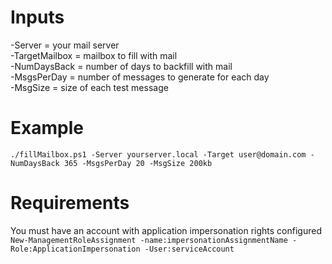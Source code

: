 # Inputs
-Server = your mail server  
-TargetMailbox = mailbox to fill with mail  
-NumDaysBack = number of days to backfill with mail  
-MsgsPerDay = number of messages to generate for each day  
-MsgSize = size of each test message  

# Example
```./fillMailbox.ps1 -Server yourserver.local -Target user@domain.com -NumDaysBack 365 -MsgsPerDay 20 -MsgSize 200kb```

# Requirements
You must have an account with application impersonation rights configured  
```New-ManagementRoleAssignment -name:impersonationAssignmentName -Role:ApplicationImpersonation -User:serviceAccount```
